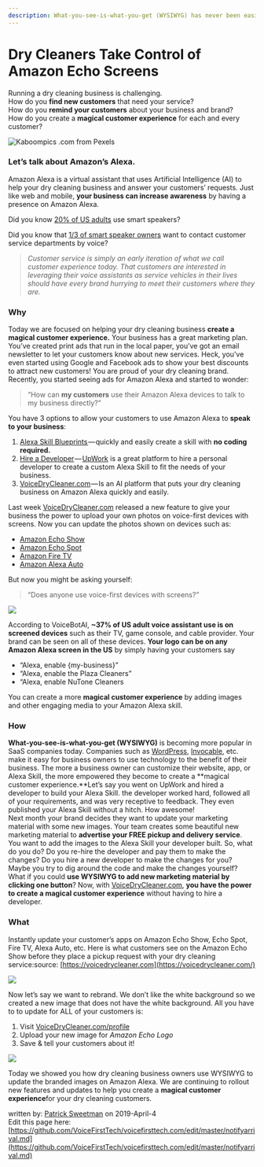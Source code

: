 ```yaml
---
description: What-you-see-is-what-you-get (WYSIWYG) has never been easier.
---
```


# Dry Cleaners Take Control of Amazon Echo Screens

Running a dry cleaning business is challenging.  
How do you **find new customers** that need your service?  
How do you **remind your customers** about your business and brand?  
How do you create a **magical customer experience** for each and every customer?

![Kaboompics .com from Pexels](https://cdn-images-1.medium.com/max/800/1*DfH7ghsKpiV81q0ZyPpeWg.jpeg)

### **Let’s talk about Amazon’s Alexa.**

Amazon Alexa is a virtual assistant that uses Artificial Intelligence \(AI\) to help your dry cleaning business and answer your customers’ requests. Just like web and mobile, **your business can increase awareness** by having a presence on Amazon Alexa.

Did you know [20% of US adults](https://techcrunch.com/2018/03/07/47-3-million-u-s-adults-have-access-to-a-smart-speaker-report-says/) use smart speakers?

Did you know that [1/3 of smart speaker owners](https://voicebot.ai/2019/03/18/about-one-third-of-smart-speaker-owners-want-to-contact-customer-service-departments-by-voice/) want to contact customer service departments by voice?

> _Customer service is simply an early iteration of what we call customer experience today. That customers are interested in leveraging their voice assistants as service vehicles in their lives should have every brand hurrying to meet their customers where they are._

### Why

Today we are focused on helping your dry cleaning business **create a magical customer experience.** Your business has a great marketing plan. You’ve created print ads that run in the local paper, you’ve got an email newsletter to let your customers know about new services. Heck, you’ve even started using Google and Facebook ads to show your best discounts to attract new customers! You are proud of your dry cleaning brand.  
Recently, you started seeing ads for Amazon Alexa and started to wonder:

> “How can **my customers** use their Amazon Alexa devices to talk to my business directly?”

You have 3 options to allow your customers to use Amazon Alexa to **speak to your business**:

1. [Alexa Skill Blueprints ](https://blueprints.amazon.com/bp/amzn.ask.bp.d44bd2c8-f065-41a1-9056-d26fa40748e6?ref_=ask_bp_home_7_0)— quickly and easily create a skill with **no coding required.**
2. [Hire a Developer](https://developer.amazon.com/alexa-skills-kit) — [UpWork](https://www.upwork.com/) is a great platform to hire a personal developer to create a custom Alexa Skill to fit the needs of your business.
3. [VoiceDryCleaner.com](https://voicedrycleaner.com/) — Is an AI platform that puts your dry cleaning business on Amazon Alexa quickly and easily.

Last week [VoiceDryCleaner.com](https://voicedrycleaner.com/) released a new feature to give your business the power to upload your own photos on voice-first devices with screens. Now you can update the photos shown on devices such as:

* [Amazon Echo Show](https://www.amazon.com/All-new-Echo-Show-2nd-Gen/dp/B077SXWSRP/ref=sr_1_1?keywords=echo+show&qid=1554411084&s=gateway&sr=8-1)
* [Amazon Echo Spot](https://www.amazon.com/Echo-Spot-Smart-Display-Alexa/dp/B073SQYXTW/ref=sr_1_1?keywords=echo+spot&qid=1554411362&s=gateway&sr=8-1)
* [Amazon Fire TV](https://www.amazon.com/Introducing-Fire-TV-Stick-4K-with-All-New-Alexa-Voice-Remote/dp/B079QHML21/ref=sr_1_1?keywords=amazon+fire+tv&qid=1554411384&s=gateway&sr=8-1)
* [Amazon Alexa Auto](https://www.amazon.com/gp/product/B0753K4CWG/ref=s9_acsd_al_bw_c_x_3_w?pf_rd_m=ATVPDKIKX0DER&pf_rd_s=merchandised-search-3&pf_rd_r=2MHMVV3B1SNP35X9ESRQ&pf_rd_t=101&pf_rd_p=7e487964-e74a-4a54-8b95-4f446032ea2b&pf_rd_i=17942714011)

But now you might be asking yourself:

> “Does anyone use voice-first devices with screens?”

![](https://cdn-images-1.medium.com/max/800/1*Xdnpygq-s1x1LWDtW29pLw.png)

According to VoiceBotAI, **~37% of US adult voice assistant use is on screened devices** such as their TV, game console, and cable provider. Your brand can be seen on all of these devices. **Your logo can be on any Amazon Alexa screen in the US** by simply having your customers say

* “Alexa, enable {my-business}”
* “Alexa, enable the Plaza Cleaners”
* “Alexa, enable NuTone Cleaners

You can create a more **magical customer experience** by adding images and other engaging media to your Amazon Alexa skill.

### How

**What-you-see-is-what-you-get \(WYSIWYG\)** is becoming more popular in SaaS companies today. Companies such as [WordPress](https://wordpress.com/), [Invocable](https://www.invocable.com/), etc. make it easy for business owners to use technology to the benefit of their business. The more a business owner can customize their website, app, or Alexa Skill, the more empowered they become to create a **magical customer experience.**Let’s say you went on UpWork and hired a developer to build your Alexa Skill. the developer worked hard, followed all of your requirements, and was very receptive to feedback. They even published your Alexa Skill without a hitch. How awesome!   
Next month your brand decides they want to update your marketing material with some new images. Your team creates some beautiful new marketing material to **advertise your FREE pickup and delivery service**. You want to add the images to the Alexa Skill your developer built. So, what do you do? Do you re-hire the developer and pay them to make the changes? Do you hire a new developer to make the changes for you? Maybe you try to dig around the code and make the changes yourself?  
What if you could **use WYSIWYG to add new marketing material by clicking one button**? Now, with [VoiceDryCleaner.com](https://voicedrycleaner.com/profile), **you have the power to create a magical customer experience** without having to hire a developer.

### What

Instantly update your customer’s apps on Amazon Echo Show, Echo Spot, Fire TV, Alexa Auto, etc. Here is what customers see on the Amazon Echo Show before they place a pickup request with your dry cleaning service:source: [https://voicedrycleaner.com](https://voicedrycleaner.com/)

![](https://cdn-images-1.medium.com/max/800/1*GpPIbfY9XjJHr2IAA9Fl2A.png)

Now let’s say we want to rebrand. We don’t like the white background so we created a new image that does not have the white background. All you have to to update for ALL of your customers is:

1. Visit [VoiceDryCleaner.com/profile](https://voicedrycleaner.com/profile)
2. Upload your new image for _Amazon Echo Logo_
3. Save & tell your customers about it!

![](https://cdn-images-1.medium.com/max/800/1*FuNuWJWsPKcVJDNrL3sBVg.png)

Today we showed you how dry cleaning business owners use WYSIWYG to update the branded images on Amazon Alexa. We are continuing to rollout new features and updates to help you create a **magical customer experience**for your dry cleaning customers.

written by: [Patrick Sweetman](https://www.linkedin.com/in/patricksweetman365/) on 2019-April-4  
Edit this page here: [https://github.com/VoiceFirstTech/voicefirsttech.com/edit/master/notifyarrival.md](https://github.com/VoiceFirstTech/voicefirsttech.com/edit/master/notifyarrival.md)

